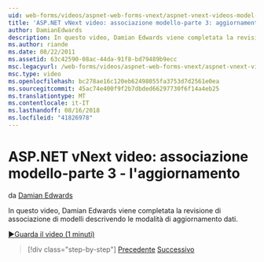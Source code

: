 ```yaml
---
uid: web-forms/videos/aspnet-web-forms-vnext/aspnet-vnext-videos-model-binding-part-3-updating
title: 'ASP.NET vNext video: associazione modello-parte 3: aggiornamento | Microsoft Docs'
author: DamianEdwards
description: In questo video, Damian Edwards viene completata la revisione di associazione di modelli descrivendo le modalità di aggiornamento dati.
ms.author: riande
ms.date: 08/22/2011
ms.assetid: 63c42590-08ac-44da-91f8-bd79489b9ecc
msc.legacyurl: /web-forms/videos/aspnet-web-forms-vnext/aspnet-vnext-videos-model-binding-part-3-updating
msc.type: video
ms.openlocfilehash: bc278ae16c120eb62498055fa3753d7d2561e0ea
ms.sourcegitcommit: 45ac74e400f9f2b7dbded66297730f6f14a4eb25
ms.translationtype: MT
ms.contentlocale: it-IT
ms.lasthandoff: 08/16/2018
ms.locfileid: "41826978"
---
```

<a name="aspnet-vnext-videos-model-binding-part-3---updating"></a>ASP.NET vNext video: associazione modello-parte 3 - l'aggiornamento
====================
da [Damian Edwards](https://github.com/DamianEdwards)

In questo video, Damian Edwards viene completata la revisione di associazione di modelli descrivendo le modalità di aggiornamento dati.

[&#9654;Guarda il video (1 minuti)](https://channel9.msdn.com/Blogs/ASP-NET-Site-Videos/aspnet-vnext-videos-model-binding-part-3-updating)

> [!div class="step-by-step"]
> [Precedente](aspnet-vnext-videos-model-binding-part-2-filtering.md)
> [Successivo](aspnet-45-web-forms-model-binding.md)
